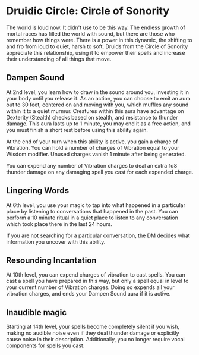 # Druidic Circle: Circle of Sonority
The world is loud now. It didn't use to be this way. The endless growth of mortal races has filled the world with sound, but there are those who remember how things were. There is a power in this dynamic, the shifting to and fro from loud to quiet, harsh to soft. Druids from the Circle of Sonority appreciate this relationship, using it to empower their spells and increase their understanding of all things that move.

## Dampen Sound
At 2nd level, you learn how to draw in the sound around you, investing it in your body until you release it. As an action, you can choose to emit an aura out to 30 feet, centered on and moving with you, which muffles any sound within it to a quiet murmur. Creatures within this aura have advantage on Dexterity (Stealth) checks based on stealth, and resistance to thunder damage. This aura lasts up to 1 minute, you may end it as a free action, and you must finish a short rest before using this ability again. 

At the end of your turn when this ability is active, you gain a charge of Vibration. You can hold a number of charges of Vibration equal to your Wisdom modifier. Unused charges vanish 1 minute after being generated.

You can expend any number of Vibration charges to deal an extra 1d8 thunder damage on any damaging spell you cast for each expended charge.

## Lingering Words
At 6th level, you use your magic to tap into what happened in a particular place by listening to conversations that happened in the past. You can perform a 10 minute ritual in a quiet place to listen to any conversation which took place there in the last 24 hours.

If you are not searching for a particular conversation, the DM decides what information you uncover with this ability.

## Resounding Incantation
At 10th level, you can expend charges of vibration to cast spells. You can cast a spell you have prepared in this way, but only a spell equal in level to your current number of Vibration charges. Doing so expends all your vibration charges, and ends your Dampen Sound aura if it is active.

## Inaudible magic
Starting at 14th level, your spells become completely silent if you wish, making no audible noise even if they deal thunder damage or explicitly cause noise in their description. Additionally, you no longer require vocal components for spells you cast.
